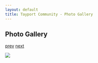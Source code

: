 ```yaml
---
layout: default
title: Tayport Community - Photo Gallery
---
```

## Photo Gallery

[prev](http://tayport.org.uk/photo/69) [next](http://tayport.org.uk/photo/71)

![ ](http://tayport.org.uk/media/070.jpg " ")

